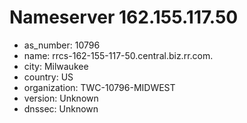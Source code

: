 # Nameserver 162.155.117.50

* as_number: 10796
* name: rrcs-162-155-117-50.central.biz.rr.com.
* city: Milwaukee
* country: US
* organization: TWC-10796-MIDWEST
* version: Unknown
* dnssec: Unknown
